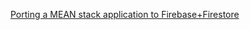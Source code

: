[Porting a MEAN stack application to Firebase+Firestore](https://portfoliospreadsheets.github.io/blog/Porting%20MEAN%20stack%20to%20Firebase%2BFirestore.html)
